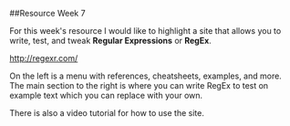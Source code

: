 ##Resource Week 7

For this week's resource I would like to highlight a site that allows you to write, test, and tweak **Regular Expressions** or **RegEx**.

http://regexr.com/

On the left is a menu with references, cheatsheets, examples, and more. The main section to the right is where you can write 
RegEx to test on example text which you can replace with your own. 

There is also a video tutorial for how to use the site. 
